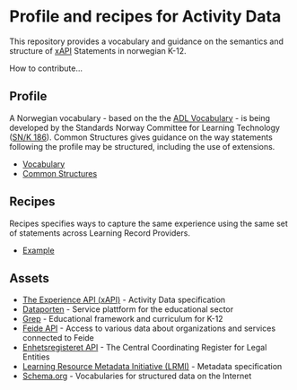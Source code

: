 # Profile and recipes for Activity Data
This repository provides a vocabulary and guidance on the semantics and structure of [xAPI](https://github.com/adlnet/xAPI-Spec) Statements in norwegian K-12. 

How to contribute...

## Profile 
A Norwegian vocabulary - based on the the [ADL Vocabulary](http://xapi.vocab.pub/datasets/adl/) - is being developed by the Standards Norway Committee for Learning Technology ([SN/K 186](http://www.standard.no/fagomrader/ikt/laringsteknologi/)). Common Structures gives guidance on the way statements following the profile may be structured, including the use of extensions.

* [Vocabulary](vocabulary.md)
* [Common Structures](common_structures.md)

## Recipes
Recipes specifies ways to capture the same experience using the same set of statements across Learning Record Providers.

* [Example](recipes/test.json)

## Assets

* [The Experience API (xAPI)](https://github.com/adlnet/xAPI-Spec) - Activity Data specification
* [Dataporten](https://docs.dataporten.no/) - Service plattform for the educational sector
* [Grep](https://www.udir.no/om-udir/data/kl06-grep/) - Educational framework and curriculum for K-12
* [Feide API](https://docs.feide.no/api/) - Access to various data about organizations and services connected to Feide
* [Enhetsregisteret API](http://data.brreg.no/oppslag/enhetsregisteret/) - The Central Coordinating Register for Legal Entities
* [Learning Resource Metadata Initiative (LRMI)](http://lrmi.dublincore.net/) - Metadata specification
* [Schema.org](http://schema.org/) - Vocabularies for structured data on the Internet

